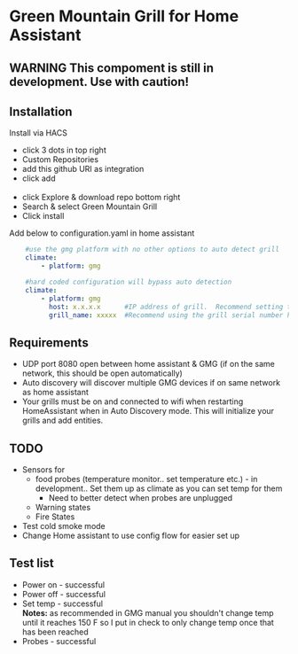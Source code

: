 # Green Mountain Grill for Home Assistant

## **WARNING** This compoment is still in development. Use with caution!  

## Installation

Install via HACS 

<ul>
    <li>click 3 dots in top right</li>
    <li>Custom Repositories</li>
    <li>add this github URI as integration</li>
    <li>click add</li>
    </br>
    <li>click Explore & download repo bottom right</li>
    <li>Search & select Green Mountain Grill</li>
    <li>Click install</li>
</ul>

Add below to configuration.yaml in home assistant

```yaml
    #use the gmg platform with no other options to auto detect grill
    climate:
        - platform: gmg
```

```yaml
    #hard coded configuration will bypass auto detection
    climate:
        - platform: gmg
          host: x.x.x.x      #IP address of grill.  Recommend setting the grill to static IP on router
          grill_name: xxxxx  #Recommend using the grill serial number here GMGxxxxxxxx

```

## Requirements 

<ul>
    <li>UDP port 8080 open between home assistant & GMG (if on the same network, this should be open automatically)</li>
    <li>Auto discovery will discover multiple GMG devices if on same network as home assistant</li>
    <li>Your grills must be on and connected to wifi when restarting HomeAssistant when in Auto Discovery mode.  This will initialize your grills and add entities.</li>
</ul>

## TODO 

<ul>
    <li>Sensors for
        <ul>
            <li>food probes (temperature monitor.. set temperature etc.) - in development.. Set them up as climate as you can set temp for them 
                <ul>
                    <li>Need to better detect when probes are unplugged</li>
                </ul>
            </li>
            <li>Warning states</li>
            <li>Fire States</li>
        </ul>
    </li>
    <li>Test cold smoke mode</li>
    <li>Change Home assistant to use config flow for easier set up</li>
</ul>

## Test list

<ul>
    <li>Power on - successful</li>
    <li>Power off - successful</li>
    <li>Set temp - successful </br><b>Notes:</b> as recommended in GMG manual you shouldn't change temp until it reaches 150 F so I put in check to only change temp once that has been reached</li> 
    <li>Probes - successful</li>
</ul>
